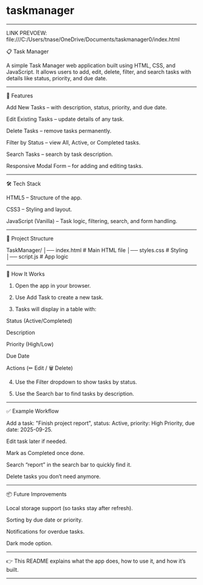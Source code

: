 # taskmanager
---
LINK PREVOEW:
file:///C:/Users/tnase/OneDrive/Documents/taskmanager0/index.html

📋 Task Manager

A simple Task Manager web application built using HTML, CSS, and JavaScript.
It allows users to add, edit, delete, filter, and search tasks with details like status, priority, and due date.

---

🚀 Features

Add New Tasks – with description, status, priority, and due date.

Edit Existing Tasks – update details of any task.

Delete Tasks – remove tasks permanently.

Filter by Status – view All, Active, or Completed tasks.

Search Tasks – search by task description.

Responsive Modal Form – for adding and editing tasks.

---

🛠 Tech Stack

HTML5 – Structure of the app.

CSS3 – Styling and layout.

JavaScript (Vanilla) – Task logic, filtering, search, and form handling.

---

📂 Project Structure

TaskManager/
│── index.html     # Main HTML file
│── styles.css     # Styling
│── script.js      # App logic


---

📸 How It Works

1. Open the app in your browser.


2. Use Add Task to create a new task.


3. Tasks will display in a table with:

Status (Active/Completed)

Description

Priority (High/Low)

Due Date

Actions (✏ Edit / 🗑 Delete)



4. Use the Filter dropdown to show tasks by status.


5. Use the Search bar to find tasks by description.

---

✅ Example Workflow

Add a task: "Finish project report", status: Active, priority: High Priority, due date: 2025-09-25.

Edit task later if needed.

Mark as Completed once done.

Search “report” in the search bar to quickly find it.

Delete tasks you don’t need anymore.



---

📦 Future Improvements

Local storage support (so tasks stay after refresh).

Sorting by due date or priority.

Notifications for overdue tasks.

Dark mode option.

---

👉 This README explains what the app does, how to use it, and how it’s built.


---
